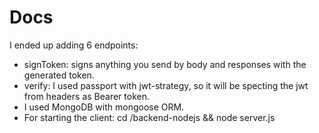 # Docs

I ended up adding 6 endpoints:

* signToken: signs anything you send by body and responses with the generated token.
* verify: I used passport with jwt-strategy, so it will be specting the jwt from headers as Bearer token.
* I used MongoDB with mongoose ORM.
* For starting the client: cd /backend-nodejs && node server.js
